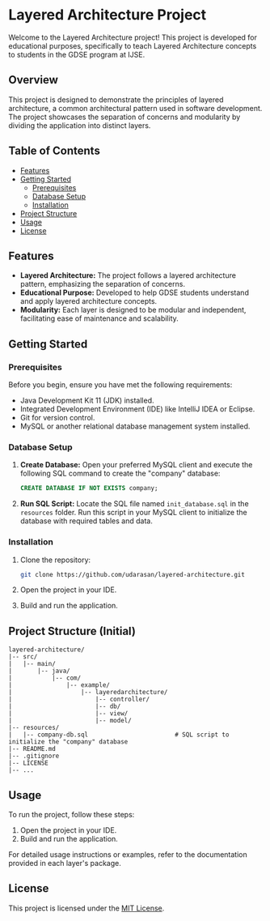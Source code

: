 # Layered Architecture Project

Welcome to the Layered Architecture project! This project is developed for educational purposes, specifically to teach Layered Architecture concepts to students in the GDSE program at IJSE.

## Overview

This project is designed to demonstrate the principles of layered architecture, a common architectural pattern used in software development. The project showcases the separation of concerns and modularity by dividing the application into distinct layers.

## Table of Contents

- [Features](#features)
- [Getting Started](#getting-started)
  - [Prerequisites](#prerequisites)
  - [Database Setup](#database-setup)
  - [Installation](#installation)
- [Project Structure](#project-structure)
- [Usage](#usage)
- [License](#license)

## Features

- **Layered Architecture:** The project follows a layered architecture pattern, emphasizing the separation of concerns.
- **Educational Purpose:** Developed to help GDSE students understand and apply layered architecture concepts.
- **Modularity:** Each layer is designed to be modular and independent, facilitating ease of maintenance and scalability.

## Getting Started

### Prerequisites

Before you begin, ensure you have met the following requirements:

- Java Development Kit 11 (JDK) installed.
- Integrated Development Environment (IDE) like IntelliJ IDEA or Eclipse.
- Git for version control.
- MySQL or another relational database management system installed.

### Database Setup

1. **Create Database:**
   Open your preferred MySQL client and execute the following SQL command to create the "company" database:

   ```sql
   CREATE DATABASE IF NOT EXISTS company;
   ```

2. **Run SQL Script:**
   Locate the SQL file named `init_database.sql` in the `resources` folder. Run this script in your MySQL client to initialize the database with required tables and data.

### Installation

1. Clone the repository:

   ```bash
   git clone https://github.com/udarasan/layered-architecture.git
   ```

2. Open the project in your IDE.
3. Build and run the application.

## Project Structure (Initial)

```
layered-architecture/
|-- src/
|   |-- main/
|       |-- java/
|           |-- com/
|               |-- example/
|                   |-- layeredarchitecture/
|                       |-- controller/      
|                       |-- db/    
|                       |-- view/         
|                       |-- model/               
|-- resources/
|   |-- company-db.sql                        # SQL script to initialize the "company" database
|-- README.md
|-- .gitignore
|-- LICENSE
|-- ...
```

## Usage

To run the project, follow these steps:

1. Open the project in your IDE.
2. Build and run the application.

For detailed usage instructions or examples, refer to the documentation provided in each layer's package.


## License

This project is licensed under the [MIT License](LICENSE).
